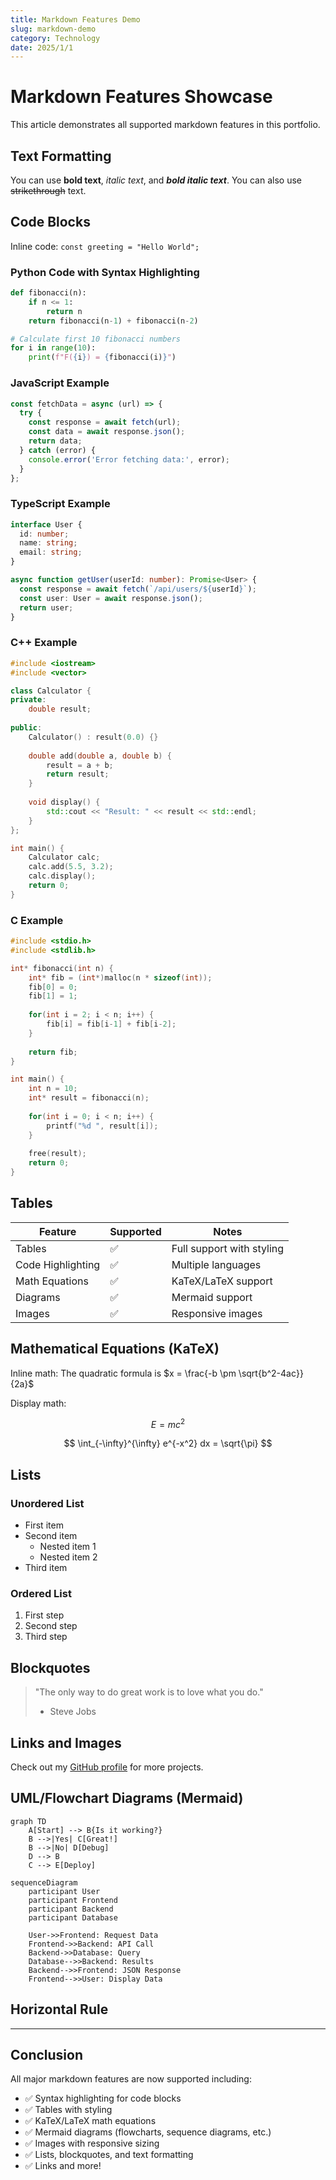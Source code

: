 ```yaml
---
title: Markdown Features Demo
slug: markdown-demo
category: Technology
date: 2025/1/1
---
```


# Markdown Features Showcase

This article demonstrates all supported markdown features in this portfolio.

## Text Formatting

You can use **bold text**, *italic text*, and ***bold italic text***. You can also use ~~strikethrough~~ text.

## Code Blocks

Inline code: `const greeting = "Hello World";`

### Python Code with Syntax Highlighting

```python
def fibonacci(n):
    if n <= 1:
        return n
    return fibonacci(n-1) + fibonacci(n-2)

# Calculate first 10 fibonacci numbers
for i in range(10):
    print(f"F({i}) = {fibonacci(i)}")
```

### JavaScript Example

```javascript
const fetchData = async (url) => {
  try {
    const response = await fetch(url);
    const data = await response.json();
    return data;
  } catch (error) {
    console.error('Error fetching data:', error);
  }
};
```

### TypeScript Example

```typescript
interface User {
  id: number;
  name: string;
  email: string;
}

async function getUser(userId: number): Promise<User> {
  const response = await fetch(`/api/users/${userId}`);
  const user: User = await response.json();
  return user;
}
```

### C++ Example

```cpp
#include <iostream>
#include <vector>

class Calculator {
private:
    double result;
    
public:
    Calculator() : result(0.0) {}
    
    double add(double a, double b) {
        result = a + b;
        return result;
    }
    
    void display() {
        std::cout << "Result: " << result << std::endl;
    }
};

int main() {
    Calculator calc;
    calc.add(5.5, 3.2);
    calc.display();
    return 0;
}
```

### C Example

```c
#include <stdio.h>
#include <stdlib.h>

int* fibonacci(int n) {
    int* fib = (int*)malloc(n * sizeof(int));
    fib[0] = 0;
    fib[1] = 1;
    
    for(int i = 2; i < n; i++) {
        fib[i] = fib[i-1] + fib[i-2];
    }
    
    return fib;
}

int main() {
    int n = 10;
    int* result = fibonacci(n);
    
    for(int i = 0; i < n; i++) {
        printf("%d ", result[i]);
    }
    
    free(result);
    return 0;
}
```

## Tables

| Feature | Supported | Notes |
|---------|-----------|-------|
| Tables | ✅ | Full support with styling |
| Code Highlighting | ✅ | Multiple languages |
| Math Equations | ✅ | KaTeX/LaTeX support |
| Diagrams | ✅ | Mermaid support |
| Images | ✅ | Responsive images |

## Mathematical Equations (KaTeX)

Inline math: The quadratic formula is $x = \frac{-b \pm \sqrt{b^2-4ac}}{2a}$

Display math:

$$
E = mc^2
$$

$$
\int_{-\infty}^{\infty} e^{-x^2} dx = \sqrt{\pi}
$$

## Lists

### Unordered List
- First item
- Second item
  - Nested item 1
  - Nested item 2
- Third item

### Ordered List
1. First step
2. Second step
3. Third step

## Blockquotes

> "The only way to do great work is to love what you do."
> - Steve Jobs

## Links and Images

Check out my [GitHub profile](https://github.com/aliahadmd) for more projects.

## UML/Flowchart Diagrams (Mermaid)

```mermaid
graph TD
    A[Start] --> B{Is it working?}
    B -->|Yes| C[Great!]
    B -->|No| D[Debug]
    D --> B
    C --> E[Deploy]
```

```mermaid
sequenceDiagram
    participant User
    participant Frontend
    participant Backend
    participant Database
    
    User->>Frontend: Request Data
    Frontend->>Backend: API Call
    Backend->>Database: Query
    Database-->>Backend: Results
    Backend-->>Frontend: JSON Response
    Frontend-->>User: Display Data
```

## Horizontal Rule

---

## Conclusion

All major markdown features are now supported including:
- ✅ Syntax highlighting for code blocks
- ✅ Tables with styling
- ✅ KaTeX/LaTeX math equations
- ✅ Mermaid diagrams (flowcharts, sequence diagrams, etc.)
- ✅ Images with responsive sizing
- ✅ Lists, blockquotes, and text formatting
- ✅ Links and more!

